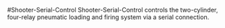 #Shooter-Serial-Control
Shooter-Serial-Control controls the two-cylinder, four-relay pneumatic loading and firing system via a serial connection.
